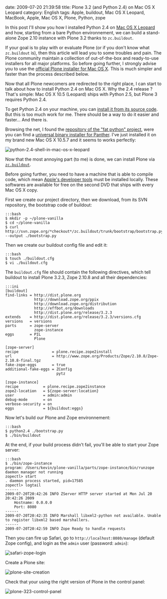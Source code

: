 date: 2009-07-20 21:39:58
title: Plone 3.2 (and Python 2.4) on Mac OS X Leopard
category: English
tags: Apple, buildout, Mac OS X Leopard, MacBook, Apple, Mac OS X, Plone, Python, zope

In this post I'll show you how I installed Python 2.4 on [Mac OS X Leopard](http://www.amazon.com/gp/product/B000FK88JK/ref=as_li_tf_tl?ie=UTF8&tag=kevideld-20&linkCode=as2&camp=217145&creative=399381&creativeASIN=B000FK88JK) and how, starting from a bare Python environnement, we can build a stand-alone Zope 2.10 instance with Plone 3.2 thanks to `zc.buildout`.



If your goal is to play with or evaluate Plone (or if you don't know what `zc.buildout` is), then this article will lead you to some troubles and pain. The Plone community maintain a collection of out-of-the-box and ready-to-use installers for all major platforms. So before going further, I strongly advise you to use the [official Plone installer for Mac OS X](http://plone.org/products/plone). This is much simpler and faster than the process described below.

Now that all Plone newcomers are redirected to the right place, I can start to talk about how to install Python 2.4 on Mac OS X. Why the 2.4 release ? That's simple: Mac OS X 10.5 (Leopard) ships with Python 2.5, but Plone 3 requires Python 2.4.

To get Python 2.4 on your machine, you can [install it from its source code](http://kb.ucla.edu/articles/installing-plone-v32-on-mac-os-x-105). But this is too much work for me. There should be a way to do it easier and faster... And there is.

Browsing the net, I found the [repository of the "fat python" project](http://pythonmac.org/packages/py24-fat/), were you can find a [universal binary installer for Panther](http://pythonmac.org/packages/py24-fat/dmg/python-2.4.4-macosx2006-10-18.dmg). I've just installed it on my brand new Mac OS X 10.5.7 and it seems to works perfectly:

![python-2.4-shell-in-mac-os-x-leopard](/static/uploads/2009/07/python-2.4-shell-in-mac-os-x-leopard.png)

Now that the most annoying part (to me) is done, we can install Plone via [`zc.buildout`](http://pypi.python.org/pypi/zc.buildout).

Before going further, you need to have a machine that is able to compile code, which mean [Apple's developer tools](http://developer.apple.com/technology/tools.html) must be installed locally. These softwares are available for free on the second DVD that ships with every Mac OS X copy.

First we create our project directory, then we download, from its SVN repository, the bootstrap code of buildout:

    :::bash
    $ mkdir -p ~/plone-vanilla
    $ cd ~/plone-vanilla
    $ curl http://svn.zope.org/*checkout*/zc.buildout/trunk/bootstrap/bootstrap.py --output ./bootstrap.py

Then we create our buildout config file and edit it:

    :::bash
    $ touch ./buildout.cfg
    $ vi ./buildout.cfg

The `buildout.cfg` file should contain the following directives, which tell buildout to install Plone 3.2.3, Zope 2.10.8 and all their dependencies:

    :::ini
    [buildout]
    find-links = http://dist.plone.org
                 http://download.zope.org/ppix
                 http://download.zope.org/distribution
                 http://effbot.org/downloads
                 http://dist.plone.org/release/3.2.3
    extends    = http://dist.plone.org/release/3.2.3/versions.cfg
    versions   = versions
    parts      = zope-server
                 zope-instance
    eggs       = PIL
                 Plone

    [zope-server]
    recipe               = plone.recipe.zope2install
    url                  = http://www.zope.org/Products/Zope/2.10.8/Zope-2.10.8-final.tgz
    fake-zope-eggs       = true
    additional-fake-eggs = ZConfig
                           pytz

    [zope-instance]
    recipe           = plone.recipe.zope2instance
    zope2-location   = ${zope-server:location}
    user             = admin:admin
    debug-mode       = on
    verbose-security = on
    eggs             = ${buildout:eggs}

Now let's build our Plone and Zope environnement:

    :::bash
    $ python2.4 ./bootstrap.py
    $ ./bin/buildout

At the end, if your build process didn't fail, you'll be able to start your Zope server:

    :::bash
    $ ./bin/zope-instance
    program: /Users/kevin/plone-vanilla/parts/zope-instance/bin/runzope
    daemon manager not running
    zopectl> start
    . daemon process started, pid=17585
    zopectl> logtail
    ------
    2009-07-20T20:42:26 INFO ZServer HTTP server started at Mon Jul 20 20:42:26 2009
    	Hostname: 0.0.0.0
    	Port: 8080
    ------
    2009-07-20T20:42:35 INFO Marshall libxml2-python not available. Unable to register libxml2 based marshallers.
    ------
    2009-07-20T20:42:59 INFO Zope Ready to handle requests

Then you can fire up Safari, go to `http://localhost:8080/manage` (default Zope config), and login as the `admin` user (password: `admin`):

![safari-zope-login](/static/uploads/2009/07/safari-zope-login.png)

Create a Plone site:

![plone-site-creation](/static/uploads/2009/07/plone-site-creation.png)

Check that your using the right version of Plone in the control panel:

![plone-323-control-panel](/static/uploads/2009/07/plone-323-control-panel.png)

